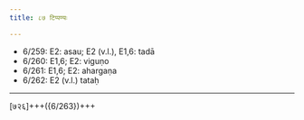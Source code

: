 ```yaml
---
title: ८७ टिप्पण्यः

---
```

- 6/259: E2: asau; E2 (v.l.), E1,6: tadā
- 6/260: E1,6; E2: viguṇo
- 6/261: E1,6; E2: ahargaṇa
- 6/262: E2 (v.l.) tataḥ

____________________________________________


[७२६]+++({6/263})+++
